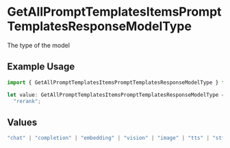 # GetAllPromptTemplatesItemsPromptTemplatesResponseModelType

The type of the model

## Example Usage

```typescript
import { GetAllPromptTemplatesItemsPromptTemplatesResponseModelType } from "@orq-ai/node/models/operations";

let value: GetAllPromptTemplatesItemsPromptTemplatesResponseModelType =
  "rerank";
```

## Values

```typescript
"chat" | "completion" | "embedding" | "vision" | "image" | "tts" | "stt" | "rerank" | "moderations"
```